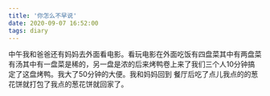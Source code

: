 ```yaml
---
title: '你怎么不早说'
date: 2020-09-07 16:52:00
tags: diary
---
```

中午我和爸爸还有妈妈去外面看电影。看玩电影在外面吃饭有四盘菜其中有两盘菜有汤其中有一盘菜是稀的，另一盘是浓的后来烤鸭卷上来了我们三个人10分钟搞定了这盘烤鸭。我大了50分钟的大便。我和妈妈回到
餐厅后吃了点儿我点的的葱花饼就打包了我点的葱花饼就回家了。
